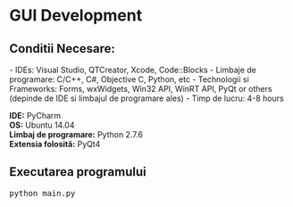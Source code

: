 <h1>GUI Development</h1>

<h2>Conditii Necesare:</h2>
- IDEs: Visual Studio, QTCreator, Xcode, Code::Blocks
- Limbaje de programare: C/C++, C#, Objective C, Python, etc
- Technologii si Frameworks: Forms, wxWidgets, Win32 API, WinRT API, PyQt or others (depinde de IDE si limbajul de programare ales)
- Timp de lucru: 4-8 hours

<b>IDE:</b> PyCharm<br>
<b>OS:</b> Ubuntu 14.04<br>
<b>Limbaj de programare:</b> Python 2.7.6<br>
<b>Extensia folosită:</b> PyQt4<br>

<h2>Executarea programului</h2>
<pre>python main.py</pre>
